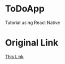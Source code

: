 # ToDoApp


Tutorial using React Native


# Original Link


[This Link](https://jeffgukang.github.io/react-native-tutorial/docs/basic-tutorial/basic-features(todolist))